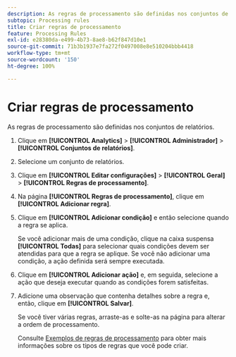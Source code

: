```yaml
---
description: As regras de processamento são definidas nos conjuntos de relatórios.
subtopic: Processing rules
title: Criar regras de processamento
feature: Processing Rules
exl-id: e28380da-e499-4b73-8ae8-b62f847d10e1
source-git-commit: 71b3b1937e7fa272f0497008e8e510204bbb4418
workflow-type: tm+mt
source-wordcount: '150'
ht-degree: 100%

---
```


# Criar regras de processamento

As regras de processamento são definidas nos conjuntos de relatórios.

1. Clique em **[!UICONTROL Analytics]** > **[!UICONTROL Administrador]** > **[!UICONTROL Conjuntos de relatórios]**.
1. Selecione um conjunto de relatórios.
1. Clique em **[!UICONTROL Editar configurações]** > **[!UICONTROL Geral]** > **[!UICONTROL Regras de processamento]**.
1. Na página **[!UICONTROL Regras de processamento]**, clique em **[!UICONTROL Adicionar regra]**.
1. Clique em **[!UICONTROL Adicionar condição]** e então selecione quando a regra se aplica.

   Se você adicionar mais de uma condição, clique na caixa suspensa **[!UICONTROL Todas]** para selecionar quais condições devem ser atendidas para que a regra se aplique. Se você não adicionar uma condição, a ação definida será sempre executada.

1. Clique em **[!UICONTROL Adicionar ação]** e, em seguida, selecione a ação que deseja executar quando as condições forem satisfeitas.
1. Adicione uma observação que contenha detalhes sobre a regra e, então, clique em **[!UICONTROL Salvar]**.

   Se você tiver várias regras, arraste-as e solte-as na página para alterar a ordem de processamento.

   Consulte [Exemplos de regras de processamento](/help/admin/admin/c-processing-rules/processing-rules-examples/processing-rules-examples.md) para obter mais informações sobre os tipos de regras que você pode criar.
